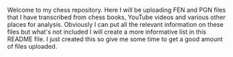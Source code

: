 Welcome to my chess repository. Here I will be uploading FEN and PGN files that I have transcribed from chess books, YouTube videos and various other places for analysis. Obviously I can put all the relevant information on these files but what's not included I will create a more informative list in this README file. I just created this so give me some time to get a good amount of files uploaded.
